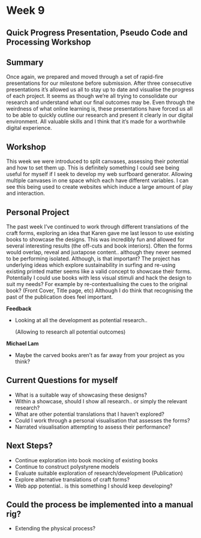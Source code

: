 # Week 9

## Quick Progress Presentation, Pseudo Code and Processing Workshop

## Summary

Once again, we prepared and moved through a set of rapid-fire presentations for our milestone before submission. After three consecutive presentations it’s allowed us all to stay up to date and visualise the progress of each project. It seems as though we’re all trying to consolidate our research and understand what our final outcomes may be. Even through the weirdness of what online learning is, these presentations have forced us all to be able to quickly outline our research and present it clearly in our digital environment. All valuable skills and I think that it’s made for a worthwhile digital experience. 

## Workshop

This week we were introduced to split canvases, assessing their potential and how to set them up. This is definitely something I could see being useful for myself if I seek to develop my web surfboard generator. Allowing multiple canvases in one space which each have different variables. I can see this being used to create websites which induce a large amount of play and interaction.

## Personal Project

The past week I’ve continued to work through different translations of the craft forms, exploring an idea that Karen gave me last lesson to use existing books to showcase the designs. This was incredibly fun and allowed for several interesting results (the off-cuts and book interiors). Often the forms would overlap, reveal and juxtapose content.. although they never seemed to be performing isolated. Although, is that important? The project has underlying ideas which explore sustainability in surfing and re-using existing printed matter seems like a valid concept to showcase their forms. Potentially I could use books with less visual stimuli and hack the design to suit my needs? For example by re-contextualising the cues to the original book? (Front Cover, Title page, etc) Although I do think that recognising the past of the publication  does feel important.

**Feedback**

* Looking at all the development as potential research..

  (Allowing to research all potential outcomes) 

**Michael Lam**
 * Maybe the carved books aren’t as far away from your project as you think?


## Current Questions for myself

* What is a suitable way of showcasing these designs?
* Within a showcase, should I show all research.. or simply the relevant research?
* What are other potential translations that I haven’t explored?
* Could I work through a personal visualisation that assesses the forms? 
* Narrated visualisation attempting to assess their performance?

## Next Steps?

* Continue exploration into book mocking of existing books
* Continue to construct polystyrene models
* Evaluate suitable exploration of research/development (Publication)
* Explore alternative translations of craft forms?
* Web app potential.. is this something I should keep developing?

## Could the process be implemented into a manual rig?
* Extending the physical process?
